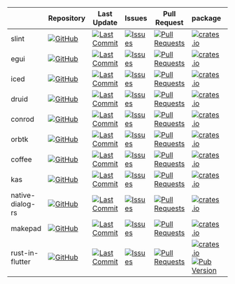 
|                  | Repository                                                                                                                                            | Last Update                                                                                                                                                | Issues                                                                                                                                            | Pull Request                                                                                                                                               | package                                                                                                                                                                                            | docs.rs                                                                              | License                                                                                                                               |
| ---------------- | ----------------------------------------------------------------------------------------------------------------------------------------------------- | ---------------------------------------------------------------------------------------------------------------------------------------------------------- | ------------------------------------------------------------------------------------------------------------------------------------------------- | ---------------------------------------------------------------------------------------------------------------------------------------------------------- | -------------------------------------------------------------------------------------------------------------------------------------------------------------------------------------------------- | ------------------------------------------------------------------------------------ | ------------------------------------------------------------------------------------------------------------------------------------- |
| slint            | [![GitHub](https://img.shields.io/github/stars/slint-ui/slint?style=social)](https://github.com/slint-ui/slint)                                       | [![Last Commit](https://img.shields.io/github/last-commit/slint-ui/slint/master)](https://github.com/slint-ui/slint)                                       | [![Issues](https://img.shields.io/github/issues/slint-ui/slint)](https://github.com/slint-ui/slint/issues/)                                       | [![Pull Requests](https://img.shields.io/github/issues-pr/slint-ui/slint)](https://github.com/slint-ui/slint/pulls/)                                       | [![crates.io](https://img.shields.io/crates/v/slint)](https://crates.io/crates/slint)                                                                                                              | [![docs.rs](https://docs.rs/slint/badge.svg)](https://docs.rs/slint)                 | [![license](https://img.shields.io/crates/l/slint)](https://github.com/slint-ui/slint/blob/master/LICENSE.md)                         |
| egui             | [![GitHub](https://img.shields.io/github/stars/emilk/egui?style=social)](https://github.com/emilk/egui)                                               | [![Last Commit](https://img.shields.io/github/last-commit/emilk/egui/master)](https://github.com/emilk/egui)                                               | [![Issues](https://img.shields.io/github/issues/emilk/egui)](https://github.com/emilk/egui/issues/)                                               | [![Pull Requests](https://img.shields.io/github/issues-pr/emilk/egui)](https://github.com/emilk/egui/pulls/)                                               | [![crates.io](https://img.shields.io/crates/v/egui)](https://crates.io/crates/egui)                                                                                                                | [![docs.rs](https://docs.rs/egui/badge.svg)](https://docs.rs/egui)                   | [![license](https://img.shields.io/crates/l/egui)](https://github.com/emilk/egui/blob/master/LICENSE-MIT)                             |
| iced             | [![GitHub](https://img.shields.io/github/stars/hecrj/iced?style=social)](https://github.com/hecrj/iced)                                               | [![Last Commit](https://img.shields.io/github/last-commit/hecrj/iced/master)](https://github.com/hecrj/iced)                                               | [![Issues](https://img.shields.io/github/issues/hecrj/iced)](https://github.com/hecrj/iced/issues/)                                               | [![Pull Requests](https://img.shields.io/github/issues-pr/hecrj/iced)](https://github.com/hecrj/iced/pulls/)                                               | [![crates.io](https://img.shields.io/crates/v/iced)](https://crates.io/crates/iced)                                                                                                                | [![docs.rs](https://docs.rs/iced/badge.svg)](https://docs.rs/iced)                   | [![license](https://img.shields.io/crates/l/iced)](https://github.com/hecrj/iced/blob/master/LICENSE)                                 |
| druid            | [![GitHub](https://img.shields.io/github/stars/linebender/druid?style=social)](https://github.com/linebender/druid)                                   | [![Last Commit](https://img.shields.io/github/last-commit/linebender/druid/master)](https://github.com/linebender/druid)                                   | [![Issues](https://img.shields.io/github/issues/linebender/druid)](https://github.com/linebender/druid/issues/)                                   | [![Pull Requests](https://img.shields.io/github/issues-pr/linebender/druid)](https://github.com/linebender/druid/pulls/)                                   | [![crates.io](https://img.shields.io/crates/v/druid)](https://crates.io/crates/druid)                                                                                                              | [![docs.rs](https://docs.rs/druid/badge.svg)](https://docs.rs/druid)                 | [![license](https://img.shields.io/crates/l/druid)](https://github.com/linebender/druid/blob/master/LICENSE)                          |
| conrod           | [![GitHub](https://img.shields.io/github/stars/PistonDevelopers/conrod?style=social)](https://github.com/PistonDevelopers/conrod)                     | [![Last Commit](https://img.shields.io/github/last-commit/PistonDevelopers/conrod/master)](https://githu.comb/PistonDevelopers/conrod)                     | [![Issues](https://img.shields.io/github/issues/PistonDevelopers/conrod)](https://github.com/PistonDevelopers/conrod/issues/)                     | [![Pull Requests](https://img.shields.io/github/issues-pr/PistonDevelopers/conrod)](https://github.com/PistonDevelopers/conrod/pulls/)                     | [![crates.io](https://img.shields.io/crates/v/conrod)](https://crates.io/crates/conrod)                                                                                                            | [![docs.rs](https://docs.rs/conrod/badge.svg)](https://docs.rs/conrod)               | [![license](https://img.shields.io/crates/l/conrod)](https://github.com/PistonDevelopers/conrod/blob/master/LICENSE-MIT)              |
| orbtk            | [![GitHub](https://img.shields.io/github/stars/redox-os/orbtk?style=social)](https://github.com/redox-os/orbtk)                                       | [![Last Commit](https://img.shields.io/github/last-commit/redox-os/orbtk/master)](https://github.com/redox-os/orbtk)                                       | [![Issues](https://img.shields.io/github/issues/redox-os/orbtk)](https://github.com/redox-os/orbtk/issues/)                                       | [![Pull Requests](https://img.shields.io/github/issues-pr/redox-os/orbtk)](https://github.com/redox-os/orbtk/pulls/)                                       | [![crates.io](https://img.shields.io/crates/v/orbtk)](https://crates.io/crates/orbtk)                                                                                                              | [![docs.rs](https://docs.rs/orbtk/badge.svg)](https://docs.rs/orbtk)                 | [![license](https://img.shields.io/crates/l/orbtk)](https://github.com/redox-os/orbtk/blob/master/LICENSE)                            |
| coffee           | [![GitHub](https://img.shields.io/github/stars/hecrj/coffee?style=social)](https://github.com/hecrj/coffee)                                           | [![Last Commit](https://img.shields.io/github/last-commit/hecrj/coffee/master)](https://github.com/hecrj/coffee)                                           | [![Issues](https://img.shields.io/github/issues/hecrj/coffee)](https://github.com/hecrj/coffee/issues/)                                           | [![Pull Requests](https://img.shields.io/github/issues-pr/hecrj/coffee)](https://github.com/hecrj/coffee/pulls/)                                           | [![crates.io](https://img.shields.io/crates/v/coffee)](https://crates.io/crates/coffee)                                                                                                            | [![docs.rs](https://docs.rs/coffee/badge.svg)](https://docs.rs/coffee)               | [![license](https://img.shields.io/crates/l/coffee)](https://github.com/hecrj/coffee/blob/master/LICENSE)                             |
| kas              | [![GitHub](https://img.shields.io/github/stars/kas-gui/kas?style=social)](https://github.com/kas-gui/kas)                                             | [![Last Commit](https://img.shields.io/github/last-commit/kas-gui/kas/master)](https://github.com/kas-gui/kas)                                             | [![Issues](https://img.shields.io/github/issues/kas-gui/kas)](https://github.com/kas-gui/kas/issues/)                                             | [![Pull Requests](https://img.shields.io/github/issues-pr/kas-gui/kas)](https://github.com/kas-gui/kas/pulls/)                                             | [![crates.io](https://img.shields.io/crates/v/kas)](https://crates.io/crates/kas)                                                                                                                  | [![docs.rs](https://docs.rs/kas/badge.svg)](https://docs.rs/kas)                     | [![license](https://img.shields.io/crates/l/kas)](https://github.com/kas-gui/kas/blob/master/LICENSE)                                 |
| native-dialog-rs | [![GitHub](https://img.shields.io/github/stars/native-dialog-rs/native-dialog-rs?style=social)](https://github.com/native-dialog-rs/native-dialog-rs) | [![Last Commit](https://img.shields.io/github/last-commit/native-dialog-rs/native-dialog-rs/master)](https://github.com/native-dialog-rs/native-dialog-rs) | [![Issues](https://img.shields.io/github/issues/native-dialog-rs/native-dialog-rs)](https://github.com/native-dialog-rs/native-dialog-rs/issues/) | [![Pull Requests](https://img.shields.io/github/issues-pr/native-dialog-rs/native-dialog-rs)](https://github.com/native-dialog-rs/native-dialog-rs/pulls/) | [![crates.io](https://img.shields.io/crates/v/native-dialog)](https://crates.io/crates/native-dialog)                                                                                              | [![docs.rs](https://docs.rs/native-dialog/badge.svg)](https://docs.rs/native-dialog) | [![license](https://img.shields.io/crates/l/native-dialog)](https://github.com/native-dialog-rs/native-dialog-rs/blob/master/LICENSE) |
| makepad          | [![GitHub](https://img.shields.io/github/stars/makepad/makepad?style=social)](https://github.com/makepad/makepad)                                     | [![Last Commit](https://img.shields.io/github/last-commit/makepad/makepad/master)](https://github.com/makepad/makepad)                                     | [![Issues](https://img.shields.io/github/issues/makepad/makepad)](https://github.com/makepad/makepad/issues/)                                     | [![Pull Requests](https://img.shields.io/github/issues-pr/makepad/makepad)](https://github.com/makepad/makepad/pulls/)                                     | [![crates.io](https://img.shields.io/crates/v/makepad)](https://crates.io/crates/makepad)                                                                                                          | [![docs.rs](https://docs.rs/makepad/badge.svg)](https://docs.rs/makepad)             | [![license](https://img.shields.io/crates/l/makepad)](https://github.com/makepad/makepad/blob/master/LICENSE)                         |
| rust-in-flutter  | [![GitHub](https://img.shields.io/github/stars/cunarist/rust-in-flutter?style=social)](https://github.com/cunarist/rust-in-flutter)                   | [![Last Commit](https://img.shields.io/github/last-commit/cunarist/rust-in-flutter/master)](https://github.com/cunarist/rust-in-flutter/)                  | [![Issues](https://img.shields.io/github/issues/cunarist/rust-in-flutter)](https://github.com/cunarist/rust-in-flutter/issues/)                   | [![Pull Requests](https://img.shields.io/github/issues-pr/cunarist/rust-in-flutter)](https://github.com/cunarist/rust-in-flutter/pulls/)                   | [![crates.io](https://img.shields.io/crates/v/rifs)](https://crates.io/crates/rifs) <BR/> [![Pub Version](https://img.shields.io/pub/v/rust_in_flutter)](https://pub.dev/packages/rust_in_flutter) | [![docs.rs](https://docs.rs/rifs/badge.svg)](https://docs.rs/rifs)                   | [![license](https://img.shields.io/crates/l/rifs)](https://github.com/cunarist/rust-in-flutter/blob/master/LICENSE)                   |
